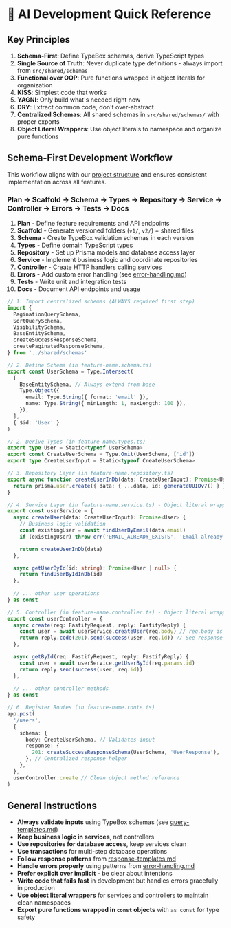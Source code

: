 # 🤖 AI Development Quick Reference

## Key Principles

1. **Schema-First**: Define TypeBox schemas, derive TypeScript types
2. **Single Source of Truth**: Never duplicate type definitions - always import
   from `src/shared/schemas`
3. **Functional over OOP**: Pure functions wrapped in object literals for organization
4. **KISS**: Simplest code that works
5. **YAGNI**: Only build what's needed right now
6. **DRY**: Extract common code, don't over-abstract
7. **Centralized Schemas**: All shared schemas in `src/shared/schemas/` with
   proper exports
8. **Object Literal Wrappers**: Use object literals to namespace and organize pure functions

## Schema-First Development Workflow

This workflow aligns with our [project structure](./project-structure.md) and
ensures consistent implementation across all features.

### Plan → Scaffold → Schema → Types → Repository → Service → Controller → Errors → Tests → Docs

1. **Plan** - Define feature requirements and API endpoints
2. **Scaffold** - Generate versioned folders (`v1/`, `v2/`) + shared files
3. **Schema** - Create TypeBox validation schemas in each version
4. **Types** - Define domain TypeScript types
5. **Repository** - Set up Prisma models and database access layer
6. **Service** - Implement business logic and coordinate repositories
7. **Controller** - Create HTTP handlers calling services
8. **Errors** - Add custom error handling (see
   [error-handling.md](./error-handling.md))
9. **Tests** - Write unit and integration tests
10. **Docs** - Document API endpoints and usage

```ts
// 1. Import centralized schemas (ALWAYS required first step)
import {
  PaginationQuerySchema,
  SortQuerySchema,
  VisibilitySchema,
  BaseEntitySchema,
  createSuccessResponseSchema,
  createPaginatedResponseSchema,
} from '../shared/schemas'

// 2. Define Schema (in feature-name.schema.ts)
export const UserSchema = Type.Intersect(
  [
    BaseEntitySchema, // Always extend from base
    Type.Object({
      email: Type.String({ format: 'email' }),
      name: Type.String({ minLength: 1, maxLength: 100 }),
    }),
  ],
  { $id: 'User' }
)

// 2. Derive Types (in feature-name.types.ts)
export type User = Static<typeof UserSchema>
export const CreateUserSchema = Type.Omit(UserSchema, ['id'])
export type CreateUserInput = Static<typeof CreateUserSchema>

// 3. Repository Layer (in feature-name.repository.ts)
export async function createUserInDb(data: CreateUserInput): Promise<User> {
  return prisma.user.create({ data: { ...data, id: generateUUIDv7() } })
}

// 4. Service Layer (in feature-name.service.ts) - Object literal wrapper
export const userService = {
  async createUser(data: CreateUserInput): Promise<User> {
    // Business logic validation
    const existingUser = await findUserByEmail(data.email)
    if (existingUser) throw err('EMAIL_ALREADY_EXISTS', 'Email already exists') // See error-handling.md

    return createUserInDb(data)
  },

  async getUserById(id: string): Promise<User | null> {
    return findUserByIdInDb(id)
  },
  
  // ... other user operations
} as const

// 5. Controller (in feature-name.controller.ts) - Object literal wrapper
export const userController = {
  async create(req: FastifyRequest, reply: FastifyReply) {
    const user = await userService.createUser(req.body) // req.body is typed automatically
    return reply.code(201).send(success(user, req.id)) // See response-templates.md for success()
  },

  async getById(req: FastifyRequest, reply: FastifyReply) {
    const user = await userService.getUserById(req.params.id)
    return reply.send(success(user, req.id))
  },
  
  // ... other controller methods
} as const

// 6. Register Routes (in feature-name.route.ts)
app.post(
  '/users',
  {
    schema: {
      body: CreateUserSchema, // Validates input
      response: {
        201: createSuccessResponseSchema(UserSchema, 'UserResponse'),
      }, // Centralized response helper
    },
  },
  userController.create // Clean object method reference
)
```

## General Instructions

- **Always validate inputs** using TypeBox schemas (see
  [query-templates.md](./query-templates.md))
- **Keep business logic in services**, not controllers
- **Use repositories for database access**, keep services clean
- **Use transactions** for multi-step database operations
- **Follow response patterns** from
  [response-templates.md](./response-templates.md)
- **Handle errors properly** using patterns from
  [error-handling.md](./error-handling.md)
- **Prefer explicit over implicit** - be clear about intentions
- **Write code that fails fast** in development but handles errors gracefully in
  production
- **Use object literal wrappers** for services and controllers to maintain clean namespaces
- **Export pure functions wrapped in `const` objects** with `as const` for type safety
